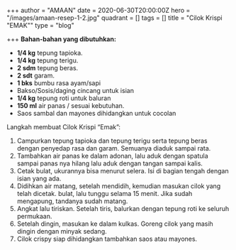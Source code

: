 +++
author = "AMAAN"
date = 2020-06-30T20:00:00Z
hero = "/images/amaan-resep-1-2.jpg"
quadrant = []
tags = []
title = "Cilok Krispi \"EMAK\""
type = "blog"

+++
**Bahan-bahan yang dibutuhkan:**

* **1/4 kg** tepung tapioka.
* **1/4 kg** tepung terigu.
* **2 sdm** tepung beras.
* **2 sdt** garam.
* **1 bks** bumbu rasa ayam/sapi
* Bakso/Sosis/daging cincang untuk isian
* **1/4 kg** tepung roti untuk baluran
* **150 ml** air panas / sesuai kebutuhan.
* Saos sambal dan mayones dihidangkan untuk cocolan

Langkah membuat Cilok Krispi “Emak”:

1. Campurkan tepung tapioka dan tepung terigu serta tepung beras dengan penyedap rasa dan garam. Semuanya diaduk sampai rata.
2. Tambahkan air panas ke dalam adonan, lalu aduk dengan spatula sampai panas nya hilang lalu aduk dengan tangan sampai kalis.
3. Cetak bulat, ukurannya bisa menurut selera. Isi di bagian tengah dengan isian yang ada.
4. Didihkan air matang, setelah mendidih, kemudian masukan cilok yang telah dicetak. bulat, lalu tunggu selama 15 menit. Jika sudah mengapung, tandanya sudah matang.
5. Angkat lalu tiriskan. Setelah tiris, balurkan dengan tepung roti ke seluruh permukaan.
6. Setelah dingin, masukan ke dalam kulkas. Goreng cilok yang masih dingin dengan minyak sedang.
7. Cilok crispy siap dihidangkan tambahkan saos atau mayones.